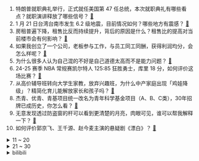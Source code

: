 1. 特朗普就职典礼举行，正式就任美国第 47 任总统，本次就职典礼有哪些看点？就职演讲释放了哪些信号？ [:link:](https://www.zhihu.com/question/10105381450)
2. 1 月 21 日台湾台南市发生 6.2 级地震，目前情况如何？哪些地方有震感？ [:link:](https://www.zhihu.com/question/10131247100)
3. 房租普遍下降，租售比反而持续提升，背后的原因是什么？租售比的提高对当前楼市会有何影响？ [:link:](https://www.zhihu.com/question/9561122205)
4. 如果我创立了一个公司，老板参与工作，与员工同工同酬，获得利润均分，会怎么样呢？ [:link:](https://www.zhihu.com/question/3194918699)
5. 为什么很多人认为自己混的不好是自己道德太高而不是能力问题？ [:link:](https://www.zhihu.com/question/6270894666)
6. 24-25 赛季 NBA 常规赛凯尔特人 125:85 狂胜勇士，库里 18 分，如何评价这场比赛？ [:link:](https://www.zhihu.com/question/10144329189)
7. 从高价辅导班转向大学生家教，放弃兴趣班，为什么中产家庭出现「鸡娃降级」？精简化育儿能解放家长和孩子吗？ [:link:](https://www.zhihu.com/question/10086916559)
8. 杰青、优青、青基项目统一改名为青年科学基金项目（A、B、C类），30年招牌已成历史，你怎么看？ [:link:](https://www.zhihu.com/question/10094855365)
9. 无意发现透过防盗窗的杆可以看到更清楚的月亮，肉眼可见，谁可以帮我解释一下？ [:link:](https://www.zhihu.com/question/564059264)
10. 如何评价郭京飞、王千源、赵今麦主演的悬疑剧《漂白》？ [:link:](https://www.zhihu.com/question/9847458748)
<details>
<summary>11 ~ 20</summary>

11. 如何看待特朗普提出的「拯救 TikTok 方案」，建立合资企业，其中美国占股 50% ？ [:link:](https://www.zhihu.com/question/10064513622)
12. 杨戬代替悟能，哪吒代替悟净，取经可以不找外援吗？ [:link:](https://www.zhihu.com/question/665404731)
13. 美国批量制造万吨级的“自由轮”，在今天有类似设计和产品吗？比如今天的什么船最类似？ [:link:](https://www.zhihu.com/question/31003394)
14. 男孩被父亲批评后举报其父私藏罂粟壳，父亲称是为了治病，私藏罂粟壳会有哪些后果？ [:link:](https://www.zhihu.com/question/9859831129)
15. 为什么手机厂商会对安卓进行定制，却几乎没有电脑厂商对 Windows 系统进行定制? [:link:](https://www.zhihu.com/question/8509937626)
16. 特朗普夫人发行梅拉尼娅币，价格涨幅超 50%，特朗普币值挫 30%，特朗普夫妇为何发币？有哪些风险？ [:link:](https://www.zhihu.com/question/10066993272)
17. 请问高中化学是不是算高中所有科目里面难度非常大的一科？ [:link:](https://www.zhihu.com/question/8687296227)
18. 如何看待日本乒协宣布洛杉矶奥运会男子夺牌、女子冲金的目标计划？ [:link:](https://www.zhihu.com/question/10106851550)
19. 如果是赵云丢失街亭，会不会被诸葛亮“挥泪斩杀”？ [:link:](https://www.zhihu.com/question/9940331414)
20. 领导会真心欣赏那些舍弃个人生活和家庭，眼里只有工作的事业狂型员工吗？ [:link:](https://www.zhihu.com/question/9905185067)
</details>
<details>
<summary>21 ~ 30</summary>

21. 为什么强大的法军在亚洲就没怎么顺过？ [:link:](https://www.zhihu.com/question/471539457)
22. 网红小狗「艾特」被直播洗澡后去世，从专业角度分析潘宏整个过程处置是否得当？小狗去世的原因可能有哪些？ [:link:](https://www.zhihu.com/question/10025272705)
23. 二战期间日本有组建特种部队么？ [:link:](https://www.zhihu.com/question/21418214)
24. 如果你穿越到乔峰身上，并且处于杏子林大会的前夕，你会怎么解决马夫人和全冠清这一场针对你的阴谋？ [:link:](https://www.zhihu.com/question/4760232622)
25. 神奇女侠为什么打不过大超？ [:link:](https://www.zhihu.com/question/320829677)
26. 一个「好领导」和一个「好公司」，哪个更重要？为什么？ [:link:](https://www.zhihu.com/question/9726978051)
27. 如何看待清华大学心理系主任在《心智探秘》课堂解读 MBTI？你认为他的解读准吗？ [:link:](https://www.zhihu.com/question/9053350914)
28. Doinb 时隔 868 天重回赛场，如何评价他在对阵 iG 这场比赛上的表现？ [:link:](https://www.zhihu.com/question/10022812404)
29. 如何评价《Bang Dream!Ave Mujica》中丰川祥子这名角色的团队管理能力？ [:link:](https://www.zhihu.com/question/10063429052)
30. 过年送妈妈衣服更实用还是送红包呢？ [:link:](https://www.zhihu.com/question/9079236432)
</details><details>
<summary>bilibili</summary>

</details>